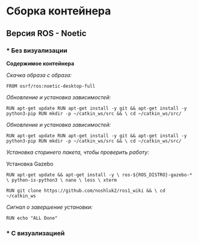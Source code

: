 # Сборка контейнера

## Версия ROS - Noetic

### *  Без визуализации

**Содержимое контейнера**

*Скачка образа с образа:*

`FROM osrf/ros:noetic-desktop-full`

*Обновление и установка зависимостей:*

`RUN apt-get update
RUN apt-get install -y git && apt-get install -y python3-pip
RUN mkdir -p ~/catkin_ws/src && \
    cd ~/catkin_ws/src/`

*Обновление и установка зависимостей:*

`RUN apt-get update
RUN apt-get install -y git && apt-get install -y python3-pip
RUN mkdir -p ~/catkin_ws/src && \
    cd ~/catkin_ws/src/`

*Установка сторинего пакета, чтобы проверить работу:*

Установка Gazebo

`RUN apt-get update && apt-get install -y \
    ros-${ROS_DISTRO}-gazebo-* \
    python-is-python3 \
    nano \
    less \
    xterm`

`RUN git clone https://github.com/noshluk2/ros1_wiki && \
    cd ~/catkin_ws`
    
*Сигнал о завершение установки:*

`RUN echo "ALL Done"`

### *  С визуализацией

